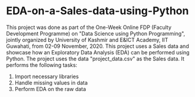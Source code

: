 # EDA-on-a-Sales-data-using-Python
This project was done as part of the One-Week Online FDP (Faculty Development Programme) on "Data Science using Python Programming", jointly organized by University of Kashmir and E&ICT Academy, IIT Guwahati, from 02-09 November, 2020.
This project uses a Sales data and showcase how an Exploratory Data Analysis (EDA) can be performed using Python.
The project uses the data "project_data.csv" as the Sales data. It performs the following tasks:
1. Import necessary libraries
2. Handle missing values in data
3. Perform EDA on the raw data

